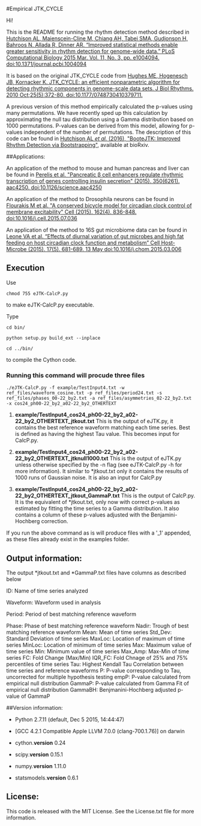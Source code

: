 #Empirical JTK_CYCLE

Hi!

This is the README for running the rhythm detection method described in [Hutchison AL, Maienscein-Cline M, Chiang AH, Tabei SMA, Gudjonson H, Bahroos N, Allada R, Dinner AR. “Improved statistical methods enable greater sensitivity in rhythm detection for genome-wide data.” PLoS Computational Biology 2015 Mar. Vol. 11, No. 3, pp. e1004094. doi:10.1371/journal.pcbi.1004094](http://journals.plos.org/ploscompbiol/article?id=10.1371/journal.pcbi.1004094)

It is based on the original JTK_CYCLE code from [Hughes ME, Hogenesch JB, Kornacker K. JTK_CYCLE: an efficient nonparametric algorithm for detecting rhythmic components in genome-scale data sets. J Biol Rhythms. 2010 Oct;25(5):372-80. doi:10.1177/0748730410379711.](http://jbr.sagepub.com/content/25/5/372)

A previous version of this method empirically calculated the p-values using many permutations. We have recently sped up this calculation by approximating the null tau distribution using a Gamma distribution based on 1000 permutations. P-values can be derived from this model, allowing for p-values independent of the number of permutations. The description of this code can be found in [Hutchison AL _et al._ (2016), "BooteJTK: Improved Rhythm Detection via Bootstrapping"](), available at bioRxiv.


##Applications:

An application of the method to mouse and human pancreas and liver can be found in [Perelis et al. "Pancreatic β cell enhancers regulate rhythmic transcription of genes controlling insulin secretion" (2015). 350(6261). aac4250. doi:10.1126/science.aac4250](http://science.sciencemag.org/content/350/6261/aac4250)

An application of the method to Drosophila neurons can be found in [Flourakis M et al. "A conserved bicycle model for circadian clock control of membrane excitability" Cell (2015). 162(4). 836-848. doi:10.1016/j.cell.2015.07.036](http://www.sciencedirect.com/science/article/pii/S0092867415009137)

An application of the method to 16S gut microbiome data can be found in [Leone VA et al. “Effects of diurnal variation of gut microbes and high fat feeding on host circadian clock function and metabolism” Cell Host-Microbe (2015). 17(5). 681-689. 13 May doi:10.1016/j.chom.2015.03.006](http://www.sciencedirect.com/science/article/pii/S1931312815001237)



## Execution

Use
<pre><code>chmod 755 eJTK-CalcP.py</code></pre>

to make eJTK-CalcP.py executable.

Type

<pre><code>cd bin/</code></pre>
<pre><code>python setup.py build_ext --inplace</code></pre>
<pre><code>cd ../bin/</code></pre>

to compile the Cython code.

### Running this command will procude three files



<pre><code>./eJTK-CalcP.py -f example/TestInput4.txt -w ref_files/waveform_cosine.txt -p ref_files/period24.txt -s ref_files/phases_00-22_by2.txt -a ref_files/asymmetries_02-22_by2.txt -x cos24_ph00-22_by2_a02-22_by2_OTHERTEXT</code></pre>



1. **example/TestInput4_cos24_ph00-22_by2_a02-22_by2_OTHERTEXT_jtkout.txt**
   This is the output of eJTK.py, it contains the best reference waveform matching each time series. Best is defined as having the highest Tau value. This becomes input for CalcP.py.


2. **example/TestInput4_cos24_ph00-22_by2_a02-22_by2_OTHERTEXT_jtknull1000.txt**
   This is the output of eJTK.py unless otherwise specified by the -n flag (see eJTK-CalcP.py -h for more information). It similar to *jtkout.txt only it contains the results of 1000 runs of Gaussian noise. It is also an input for CalcP.py


3. **example/TestInput4_cos24_ph00-22_by2_a02-22_by2_OTHERTEXT_jtkout_GammaP.txt**
   This is the output of CalcP.py. It is the equivalent of *jtkout.txt, only now with correct p-values as estimated by fitting the time series to a Gamma distribution. It also contains a column of these p-values adjusted with the Benjamini-Hochberg correction.

If you run the above command as is will produce files with a '_1' appended, as these files already exist in the examples folder.


## Output information:

The output *jtkout.txt and *GammaP.txt files have columns as described below

ID: Name of time series analyzed

Waveform: Waveform used in analysis

Period: Period of best matching reference waveform

Phase: Phase of best matching reference waveform
Nadir: Trough of best matching reference waveform
Mean: Mean of time series
Std_Dev: Standard Deviation of time series
MaxLoc: Location of maximum of time series 
MinLoc: Location of minimum of time series 
Max: Maximum value of time series
Min: Minimum value of time series 
Max_Amp: Max-Min of time series
FC: Fold Change (Max/Min)
IQR_FC: Fold Chnage of 25% and 75% percentiles of time series
Tau: Highest Kendall Tau Correlation between time series and reference waveforms
P: P-value corresponding to Tau, uncorrected for multiple hypothesis testing
empP: P-value calculated from empirical null distribution 
GammaP: P-value calculated from Gamma Fit of empirical null distribution
GammaBH: Benjmanini-Hochberg adjusted p-value of GammaP


##Version information:

* Python 2.7.11 (default, Dec  5 2015, 14:44:47)
* [GCC 4.2.1 Compatible Apple LLVM 7.0.0 (clang-700.1.76)] on darwin

* cython.__version__ 0.24
* scipy.__version__ 0.15.1
* numpy.__version__ 1.11.0
* statsmodels.__version__ 0.6.1


## License:
This code is released with the MIT License. See the License.txt file for more information.
